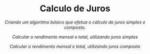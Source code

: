 <h1 align="center">Calculo de Juros</h1>

<p align="center"><i>Criando um algoritmo básico que efetua o cálculo de juros simples e composto.</i></p>

<p align="center"><i>Calcular o rendimento mensal e total, utilizando juros simples</i></p>
<p align="center"><i>Calcular o rendimento mensal e total, utilizando juros composto</i></p>
